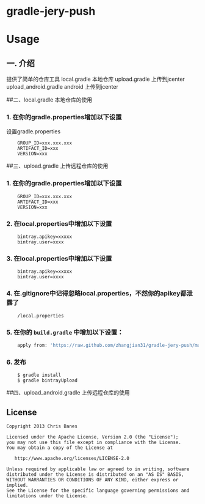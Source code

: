 gradle-jery-push
===============

# Usage

## 一. 介绍

提供了简单的仓库工具
    local.gradle 本地仓库
    upload.gradle 上传到jcenter
    upload_android.gradle android 上传到jcenter

##二、local.gradle 本地仓库的使用
### 1. 在你的gradle.properties增加以下设置
设置gradle.properties

```properties
    GROUP_ID=xxx.xxx.xxx
    ARTIFACT_ID=xxx
    VERSION=xxx
```
##三、upload.gradle 上传远程仓库的使用
### 1. 在你的gradle.properties增加以下设置
```properties
    GROUP_ID=xxx.xxx.xxx
    ARTIFACT_ID=xxx
    VERSION=xxx
```

### 2. 在local.properties中增加以下设置
```properties
    bintray.apikey=xxxxx
    bintray.user=xxxx
```

### 3. 在local.properties中增加以下设置
```properties
    bintray.apikey=xxxxx
    bintray.user=xxxx
```

### 4. 在.gitignore中记得忽略local.properties，不然你的apikey都泄露了
```properties
    /local.properties
```

### 5. 在你的 `build.gradle` 中增加以下设置：
```groovy
    apply from: 'https://raw.github.com/zhangjian31/gradle-jery-push/master/upload.gradle'
```

### 6. 发布
```
    $ gradle install
    $ gradle bintrayUpload
```

##四、upload_android.gradle 上传远程仓库的使用







## License

    Copyright 2013 Chris Banes

    Licensed under the Apache License, Version 2.0 (the "License");
    you may not use this file except in compliance with the License.
    You may obtain a copy of the License at

       http://www.apache.org/licenses/LICENSE-2.0

    Unless required by applicable law or agreed to in writing, software
    distributed under the License is distributed on an "AS IS" BASIS,
    WITHOUT WARRANTIES OR CONDITIONS OF ANY KIND, either express or implied.
    See the License for the specific language governing permissions and
    limitations under the License.
